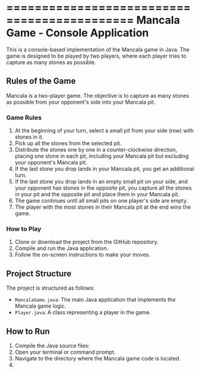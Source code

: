 ============================================
Mancala Game - Console Application
============================================

This is a console-based implementation of the Mancala game in Java. The game is designed to be played by two players, where each player tries to capture as many stones as possible.

## Rules of the Game

Mancala is a two-player game. The objective is to capture as many stones as possible from your opponent's side into your Mancala pit.


### Game Rules

1. At the beginning of your turn, select a small pit from your side (row) with stones in it.
2. Pick up all the stones from the selected pit.
3. Distribute the stones one by one in a counter-clockwise direction, placing one stone in each pit, including your Mancala pit but excluding your opponent's Mancala pit.
4. If the last stone you drop lands in your Mancala pit, you get an additional turn.
5. If the last stone you drop lands in an empty small pit on your side, and your opponent has stones in the opposite pit, you capture all the stones in your pit and the opposite pit and place them in your Mancala pit.
6. The game continues until all small pits on one player's side are empty.
7. The player with the most stones in their Mancala pit at the end wins the game.

### How to Play

1. Clone or download the project from the GitHub repository.
2. Compile and run the Java application.
3. Follow the on-screen instructions to make your moves.

## Project Structure

The project is structured as follows:

- `MancalaGame.java`: The main Java application that implements the Mancala game logic.
- `Player.java`: A class representing a player in the game.

## How to Run

1. Compile the Java source files:
1. Open your terminal or command prompt.
2. Navigate to the directory where the Mancala game code is located.
3. 
   
